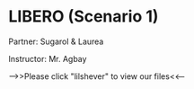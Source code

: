 # LIBERO (Scenario 1)
Partner: Sugarol & Laurea

Instructor: Mr. Agbay

-->>Please click "lilshever" to view our files<<--
